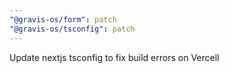 ```yaml
---
"@gravis-os/form": patch
"@gravis-os/tsconfig": patch
---
```


Update nextjs tsconfig to fix build errors on Vercell
